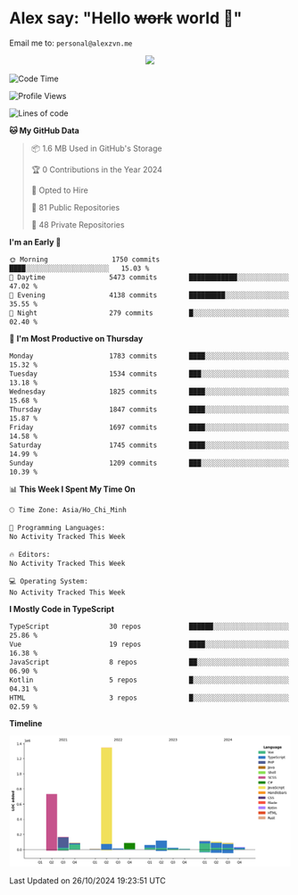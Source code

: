 # Alex say: "Hello ~~work~~ world 🐾"
Email me to: `personal@alexzvn.me`


<p align=center>
  <a href="https://skillicons.dev">
    <img src="https://skillicons.dev/icons?i=ts,js,php,nodejs,bun,vue,nuxt,react,svelte,tauri,laravel,rust,mongodb,docker,electron,redis,rabbitmq,tailwind,git,cloudflare,elysia,mysql,nginx,rollupjs,sentry,ubuntu,yarn,html,css,vite" />
  </a>
</p>

<!--START_SECTION:waka-->
![Code Time](http://img.shields.io/badge/Code%20Time-1%2C066%20hrs%2055%20mins-blue)

![Profile Views](http://img.shields.io/badge/Profile%20Views-0-blue)

![Lines of code](https://img.shields.io/badge/From%20Hello%20World%20I%27ve%20Written-3.0%20million%20lines%20of%20code-blue)

**🐱 My GitHub Data** 

> 📦 1.6 MB Used in GitHub's Storage 
 > 
> 🏆 0 Contributions in the Year 2024
 > 
> 💼 Opted to Hire
 > 
> 📜 81 Public Repositories 
 > 
> 🔑 48 Private Repositories 
 > 
**I'm an Early 🐤** 

```text
🌞 Morning                1750 commits        ████░░░░░░░░░░░░░░░░░░░░░   15.03 % 
🌆 Daytime                5473 commits        ████████████░░░░░░░░░░░░░   47.02 % 
🌃 Evening                4138 commits        █████████░░░░░░░░░░░░░░░░   35.55 % 
🌙 Night                  279 commits         █░░░░░░░░░░░░░░░░░░░░░░░░   02.40 % 
```
📅 **I'm Most Productive on Thursday** 

```text
Monday                   1783 commits        ████░░░░░░░░░░░░░░░░░░░░░   15.32 % 
Tuesday                  1534 commits        ███░░░░░░░░░░░░░░░░░░░░░░   13.18 % 
Wednesday                1825 commits        ████░░░░░░░░░░░░░░░░░░░░░   15.68 % 
Thursday                 1847 commits        ████░░░░░░░░░░░░░░░░░░░░░   15.87 % 
Friday                   1697 commits        ████░░░░░░░░░░░░░░░░░░░░░   14.58 % 
Saturday                 1745 commits        ████░░░░░░░░░░░░░░░░░░░░░   14.99 % 
Sunday                   1209 commits        ███░░░░░░░░░░░░░░░░░░░░░░   10.39 % 
```


📊 **This Week I Spent My Time On** 

```text
🕑︎ Time Zone: Asia/Ho_Chi_Minh

💬 Programming Languages: 
No Activity Tracked This Week

🔥 Editors: 
No Activity Tracked This Week

💻 Operating System: 
No Activity Tracked This Week
```

**I Mostly Code in TypeScript** 

```text
TypeScript               30 repos            ██████░░░░░░░░░░░░░░░░░░░   25.86 % 
Vue                      19 repos            ████░░░░░░░░░░░░░░░░░░░░░   16.38 % 
JavaScript               8 repos             ██░░░░░░░░░░░░░░░░░░░░░░░   06.90 % 
Kotlin                   5 repos             █░░░░░░░░░░░░░░░░░░░░░░░░   04.31 % 
HTML                     3 repos             █░░░░░░░░░░░░░░░░░░░░░░░░   02.59 % 
```



**Timeline**

![Lines of Code chart](https://raw.githubusercontent.com/alexzvn/alexzvn/main/assets/bar_graph.png)


 Last Updated on 26/10/2024 19:23:51 UTC
<!--END_SECTION:waka-->
